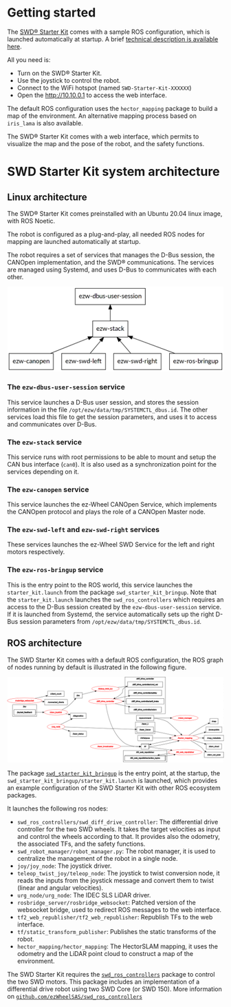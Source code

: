 # Getting started

The [SWD® Starter Kit](https://www.ez-wheel.com/en/development-kit-for-agv-and-amr) comes with a sample ROS configuration, which is launched
automatically at startup. A brief [technical description is available here](https://www.ez-wheel.com/storage/upload/pdf/leaflet-starter-kit-swd-20092021-0.pdf).

All you need is:

-   Turn on the SWD® Starter Kit.
-   Use the joystick to control the robot.
-   Connect to the WiFi hotspot (named `SWD-Starter-Kit-XXXXXX`)
-   Open the <http://10.10.0.1> to access the web interface.

The default ROS configuration uses the `hector_mapping` package to build a map of
the environment. An alternative mapping process based on `iris_lama` is also available.

The SWD® Starter Kit comes with a web interface, which permits to visualize the
map and the pose of the robot, and the safety functions.

# SWD Starter Kit system architecture

## Linux architecture

The SWD® Starter Kit comes preinstalled with an Ubuntu 20.04 linux image, with
ROS Noetic.

The robot is configured as a plug-and-play, all needed ROS nodes for mapping are
launched automatically at startup.

The robot requires a set of services that manages the D-Bus session, the CANOpen
implementation, and the SWD® communications. The services are managed using
Systemd, and uses D-Bus to communicates with each other.

![SWD® Linux services](figs/linux-services.png "SWD® Linux services")

### The `ezw-dbus-user-session` service

This service launches a D-Bus user session, and stores the session information
in the file `/opt/ezw/data/tmp/SYSTEMCTL_dbus.id`. The other services load this
file to get the session parameters, and uses it to access and communicates over
D-Bus.

### The `ezw-stack` service

This service runs with root permissions to be able to mount and setup the
CAN bus interface (`can0`). It is also used as a synchronization point for the
services depending on it.

### The `ezw-canopen` service

This service launches the ez-Wheel CANOpen Service, which implements the CANOpen
protocol and plays the role of a CANOpen Master node.


### The `ezw-swd-left` and `ezw-swd-right` services

These services launches the ez-Wheel SWD Service for the left and right motors
respectively.

### The `ezw-ros-bringup` service

This is the entry point to the ROS world, this service launches the
`starter_kit.launch` from the package `swd_starter_kit_bringup`. Note that the
`starter_kit.launch` launches the `swd_ros_controllers` which requires an access to
the D-Bus session created by the `ezw-dbus-user-session` service. If it is
launched from Systemd, the service automatically sets up the right D-Bus session
parameters from `/opt/ezw/data/tmp/SYSTEMCTL_dbus.id`.

## ROS architecture

The SWD Starter Kit comes with a default ROS configuration, the ROS graph of
nodes running by default is illustrated in the following figure.

![SWD® Starter Kit ROS Graph](figs/starterkit-rosgraph.png "SWD® Starter Kit ROS Graph")

The package [`swd_starter_kit_bringup`](https://github.com/ezWheelSAS/swd_starter_kit_bringup) is the entry point, at the startup, the
`swd_starter_kit_bringup/starter_kit.launch` is launched, which provides an
example configuration of the SWD Starter Kit with other ROS ecosystem packages.

It launches the following ros nodes:

-   `swd_ros_controllers/swd_diff_drive_controller`: The differential drive
    controller for the two SWD wheels. It takes the target velocities as input and
    control the wheels according to that. It provides also the odometry, the
    associated TFs, and the safety functions.
-   `swd_robot_manager/robot_manager.py`: The robot manager, it is used to
    centralize the management of the robot in a single node.
-   `joy/joy_node`: The joystick driver.
-   `teleop_twist_joy/teleop_node`: The joystick to twist conversion node, it reads
    the inputs from the joystick message and convert them to twist (linear and
    angular velocities).
-   `urg_node/urg_node`: The IDEC SLS LiDAR driver.
-   `rosbridge_server/rosbridge_websocket`: Patched version of the websocket bridge,
    used to redirect ROS messages to the web interface.
-   `tf2_web_republisher/tf2_web_republisher`: Republish TFs to the web interface.
-   `tf/static_transform_publisher`: Publishes the static transforms of the robot.
-   `hector_mapping/hector_mapping`: The HectorSLAM mapping, it uses the odometry
    and the LiDAR point cloud to construct a map of the environment.

The SWD Starter Kit requires the [`swd_ros_controllers`](https://github.com/ezWheelSAS/swd_ros_controllers) package to control the two
SWD motors. This package includes an implementation of a differential drive
robot using two SWD Core (or SWD 150). More information on
[`github.com/ezWheelSAS/swd_ros_controllers`](https://github.com/ezWheelSAS/swd_ros_controllers)

